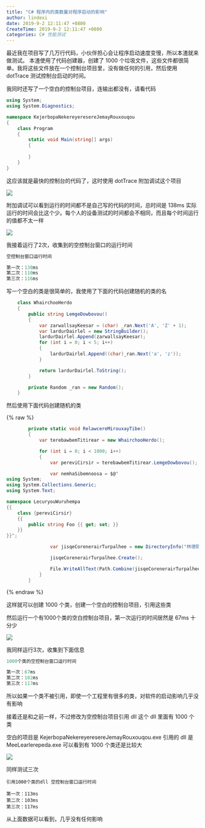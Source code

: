 ```yaml
---
title: "C# 程序内的类数量对程序启动的影响"
author: lindexi
date: 2019-9-2 12:11:47 +0800
CreateTime: 2019-9-2 12:11:47 +0800
categories: C# 性能测试
---
```


最近我在项目写了几万行代码，小伙伴担心会让程序启动速度变慢，所以本渣就来做测试。
本渣使用了代码创建器，创建了 1000 个垃圾文件，这些文件都很简单。我将这些文件放在一个控制台项目里，没有做任何的引用，然后使用 dotTrace 测试控制台启动的时间。

<!--more-->





<!-- 标签：C#，性能测试 -->

我同时还写了一个空白的控制台项目，连输出都没有，请看代码

```csharp
using System;
using System.Diagnostics;

namespace KejerbopaNekereyeresereJemayRouxouqou
{
    class Program
    {
        static void Main(string[] args)
        {
         
        }
    }
}
```

这应该就是最快的控制台的代码了，这时使用 dotTrace 附加调试这个项目

<!-- ![](image/C# 程序内的类数量对程序启动的影响/C# 程序内的类数量对程序启动的影响0.png) -->

![](http://image.acmx.xyz/lindexi%2F20181012962573)

附加调试可以看到运行的时间都不是自己写的代码的时间，总时间是 138ms 实际运行的时间会比这个少。每个人的设备测试的时间都会不相同，而且每个时间运行的值都不太一样

<!-- ![](image/C# 程序内的类数量对程序启动的影响/C# 程序内的类数量对程序启动的影响1.png) -->

![](http://image.acmx.xyz/lindexi%2F2018101291430892)

我接着运行了2次，收集到的空控制台窗口的运行时间

```csharp
空控制台窗口运行时间

第一次：138ms
第二次：110ms
第三次：116ms
```

写一个空白的类是很简单的，我使用了下面的代码创建随机的类的名

```csharp
    class WhairchooHerdo
    {
        public string LemgeDowbovou()
        {
            var zarwallsayKeesar = (char) _ran.Next('A', 'Z' + 1);
            var lardurDairlel = new StringBuilder();
            lardurDairlel.Append(zarwallsayKeesar);
            for (int i = 0; i < 5; i++)
            {
                lardurDairlel.Append((char)_ran.Next('a', 'z'));
            }

            return lardurDairlel.ToString();
        }

        private Random _ran = new Random();
    }
```

然后使用下面代码创建随机的类

{% raw %}

```csharp
        private static void RelawcereMirouxayTibe()
        {
            var terebawbemTitirear = new WhairchooHerdo();

            for (int i = 0; i < 1000; i++)
            {
                var pereviCirsir = terebawbemTitirear.LemgeDowbovou();

                var nemhaSibemnoosa = $@"
using System;
using System.Collections.Generic;
using System.Text;

namespace LecuryouWuruhempa
{{
    class {pereviCirsir}
    {{
        public string Foo {{ get; set; }}
    }}
}}";

                var jisqeCorenerairTurpalhee = new DirectoryInfo("林德熙临时文件");

                jisqeCorenerairTurpalhee.Create();

                File.WriteAllText(Path.Combine(jisqeCorenerairTurpalhee.FullName, pereviCirsir + ".cs"), nemhaSibemnoosa);
            }
        }

```

{% endraw %}

这样就可以创建 1000 个类，创建一个空白的控制台项目，引用这些类

然后运行一个有1000个类的空白控制台项目，第一次运行的时间居然是 67ms 十分少

<!-- ![](image/C# 程序内的类数量对程序启动的影响/C# 程序内的类数量对程序启动的影响2.png) -->

![](http://image.acmx.xyz/lindexi%2F2018101291718318)

我同样运行3次，收集到下面信息

```csharp
1000个类的空控制台窗口运行时间

第一次：67ms
第二次：102ms
第三次：117ms
```

所以如果一个类不被引用，即使一个工程里有很多的类，对软件的启动影响几乎没有影响

接着还是和之前一样，不过修改为空控制台项目引用 dll 这个 dll 里面有 1000 个类

空白的项目是 KejerbopaNekereyeresereJemayRouxouqou.exe 引用的 dll 是 MeeLearlerepeda.exe 可以看到有 1000 个类还是比较大

<!-- ![](image/C# 程序内的类数量对程序启动的影响/C# 程序内的类数量对程序启动的影响3.png) -->

![](http://image.acmx.xyz/lindexi%2F20181012103919886)

同样测试三次

```
引用1000个类的dll 空控制台窗口运行时间

第一次：113ms
第二次：103ms
第三次：117ms
```

从上面数据可以看到，几乎没有任何影响






